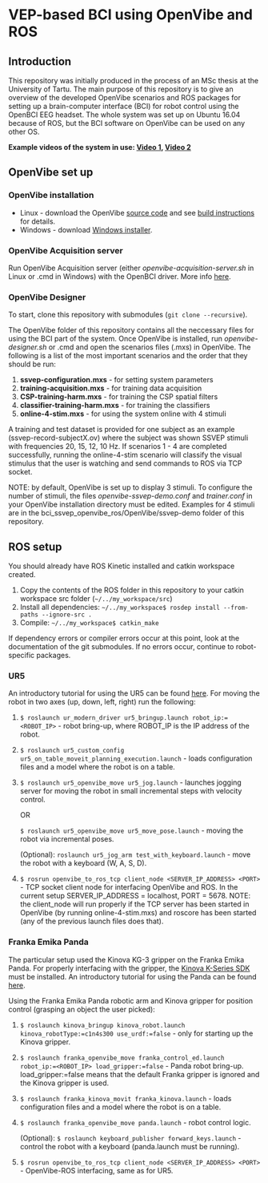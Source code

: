 # VEP-based BCI using OpenVibe and ROS
## Introduction
This repository was initially produced in the process of an MSc thesis at the University of Tartu. The main purpose of this repository is to give an overview of the developed OpenVibe scenarios and ROS packages for setting up a brain-computer interface (BCI) for robot control using the OpenBCI EEG headset. The whole system was set up on Ubuntu 16.04 because of ROS, but the BCI software on OpenVibe can be used on any other OS. 

**Example videos of the system in use: [Video 1](https://youtu.be/jVh7MMvXQok), [Video 2](https://youtu.be/asDwupMbE2I)**

## OpenVibe set up

### OpenVibe installation
* Linux - download the OpenVibe [source code](http://openvibe.inria.fr/downloads/) and see [build instructions](http://openvibe.inria.fr/build-instructions/) for details.
* Windows - download [Windows installer](http://openvibe.inria.fr/downloads/).

### OpenVibe Acquisition server
Run OpenVibe Acquisition server (either *openvibe-acquisition-server.sh* in Linux or .cmd in Windows) with the OpenBCI driver. More info [here](http://docs.openbci.com/3rd%20Party%20Software/03-OpenViBE).

### OpenVibe Designer
To start, clone this repository with submodules (`git clone --recursive`).

The OpenVibe folder of this repository contains all the neccessary files for using the BCI part of the system. Once OpenVibe is installed, run *openvibe-designer.sh* or .cmd and open the scenarios files (.mxs) in OpenVibe. The following is a list of the most important scenarios and the order that they should be run:

1. **ssvep-configuration.mxs** - for setting system parameters
2. **training-acquisition.mxs** - for training data acquisition
3. **CSP-training-harm.mxs** - for training the CSP spatial filters
4. **classifier-training-harm.mxs** - for training the classifiers
5. **online-4-stim.mxs** - for using the system online with 4 stimuli

A training and test dataset is provided for one subject as an example (ssvep-record-subjectX.ov) where the subject was shown SSVEP stimuli with frequencies 20, 15, 12, 10 Hz. If scenarios 1 - 4 are completed successfully, running the online-4-stim scenario will classify the visual stimulus that the user is watching and send commands to ROS via TCP socket.

NOTE: by default, OpenVibe is set up to display 3 stimuli. To configure the number of stimuli, the files *openvibe-ssvep-demo.conf* and *trainer.conf* in your OpenVibe installation directory must be edited. Examples for 4 stimuli are in the bci_ssvep_openvibe_ros/OpenVibe/ssvep-demo folder of this repository.

## ROS setup
You should already have ROS Kinetic installed and catkin workspace created. 

1. Copy the contents of the ROS folder in this repository to your catkin workspace src folder (`~/../my_workspace/src`)
2. Install all dependencies: `~/../my_workspace$ rosdep install --from-paths --ignore-src .`
3. Compile: `~/../my_workspace$ catkin_make`

If dependency errors or compiler errors occur at this point, look at the documentation of the git submodules. If no errors occur, continue to robot-specific packages.

### UR5
An introductory tutorial for using the UR5 can be found [here](http://wiki.ros.org/universal_robot/Tutorials/Getting%20Started%20with%20a%20Universal%20Robot%20and%20ROS-Industrial). For moving the robot in two axes (up, down, left, right) run the following:

1. `$ roslaunch ur_modern_driver ur5_bringup.launch robot_ip:=<ROBOT_IP>` - robot bring-up, where ROBOT_IP is the IP address of the robot.

2. `$ roslaunch ur5_custom_config ur5_on_table_moveit_planning_execution.launch` - loads configuration files and a model where the robot is on a table.

3. `$ roslaunch ur5_openvibe_move ur5_jog.launch` - launches jogging server for moving the robot in small incremental steps with velocity control.

   OR  

   `$ roslaunch ur5_openvibe_move ur5_move_pose.launch` - moving the robot via incremental poses.  

   (Optional): `roslaunch ur5_jog_arm test_with_keyboard.launch` - move the robot with a keyboard (W, A, S, D).  

4. `$ rosrun openvibe_to_ros_tcp client_node <SERVER_IP_ADDRESS> <PORT>` - TCP socket client node for interfacing OpenVibe and ROS. In the current setup SERVER_IP_ADDRESS = localhost, PORT = 5678. NOTE: the client_node will run properly if the TCP server has been started in OpenVibe (by running online-4-stim.mxs) and roscore has been started (any of the previous launch files does that).

### Franka Emika Panda
The particular setup used the Kinova KG-3 gripper on the Franka Emika Panda. For properly interfacing with the gripper, the [Kinova K-Series SDK](https://drive.google.com/file/d/1dFKkJeGiRlSAabhaQTuiR6M_zAxXDcI7/view) must be installed. An introductory tutorial for using the Panda can be found [here](https://github.com/ut-ims-robotics/tutorials/wiki/Franka-Emika-Panda-beginner-guide).

Using the Franka Emika Panda robotic arm and Kinova gripper for position control (grasping an object the user picked):

1. `$ roslaunch kinova_bringup kinova_robot.launch kinova_robotType:=c1n4s300 use_urdf:=false` - only for starting up the Kinova gripper.
2. `$ roslaunch franka_openvibe_move franka_control_ed.launch robot_ip:=<ROBOT_IP> load_gripper:=false` - Panda robot bring-up. load_gripper:=false means that the default Franka gripper is ignored and the Kinova gripper is used. 
3. `$ roslaunch franka_kinova_movit franka_kinova.launch` - loads configuration files and a model where the robot is on a table.
4. `$ roslaunch franka_openvibe_move panda.launch` - robot control logic.

   (Optional): `$ roslaunch keyboard_publisher forward_keys.launch` - control the robot with a keyboard (panda.launch must be running).  
5. `$ rosrun openvibe_to_ros_tcp client_node <SERVER_IP_ADDRESS> <PORT>` - OpenVibe-ROS interfacing, same as for UR5.
